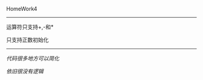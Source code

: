 HomeWork4
******************************
运算符只支持+,-和*

只支持正数初始化
******************************
_代码很多地方可以简化_

_依旧很没有逻辑_


